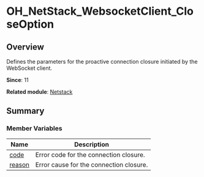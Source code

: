 # OH_NetStack_WebsocketClient_CloseOption


## Overview

Defines the parameters for the proactive connection closure initiated by the WebSocket client.

**Since**: 11

**Related module**: [Netstack](netstack.md)


## Summary


### Member Variables

| Name| Description| 
| -------- | -------- |
| [code](netstack.md#code-23) | Error code for the connection closure.| 
| [reason](netstack.md#reason-23) | Error cause for the connection closure.| 
